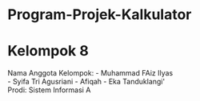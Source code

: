 # Program-Projek-Kalkulator
# Kelompok 8
<div> Nama Anggota Kelompok: - Muhammad FAiz Ilyas </div>
                             - Syifa Tri Agusriani
                             - Afiqah
                             - Eka Tanduklangi'
<div> Prodi: Sistem Informasi A </div>
